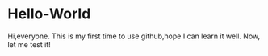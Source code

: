 # Hello-World

Hi,everyone. This is my first time to use github,hope I can learn it well.
Now, let me test it!
